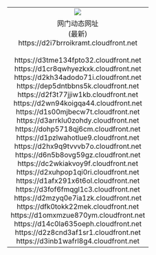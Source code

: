 ﻿<table>
  <tr></tr>
  <tr><td colspan=2 align=center><img src="https://d2i7brroikramt.cloudfront.net/Up/oGate.jpg" /></td></tr>
  <tr><td colspan=2 align=center>网门动态网址<br/>(最新)
<br>https://d2i7brroikramt.cloudfront.net
<br/>
<br>https://d3tme134fpto32.cloudfront.net
<br>https://d1cr8qwhyezkxk.cloudfront.net
<br>https://d2kh34adodo71i.cloudfront.net
<br>https://dep5dntbbns5k.cloudfront.net
<br>https://d2f3t77jjiw1kb.cloudfront.net
<br>https://d2wn94koigqa44.cloudfront.net
<br>https://d1s00mjbecw7t.cloudfront.net
<br>https://d3arrklu0zohdy.cloudfront.net
<br>https://dohp5718qj6cm.cloudfront.net
<br>https://d1pzlwahotlue9.cloudfront.net
<br>https://d2hx9q9tvvvb7o.cloudfront.net
<br>https://d6n5b8ovg59gz.cloudfront.net
<br>https://dc2wkiakvoy9f.cloudfront.net
<br>https://d2xuhpop1qi0ri.cloudfront.net
<br>https://d1afx291x6t6ol.cloudfront.net
<br>https://d3fof6fmqgl1c3.cloudfront.net
<br>https://d2mzyq0e7ia1zk.cloudfront.net
<br>https://dfk0tokk22mek.cloudfront.net
<br>https://d1omxmzue870ym.cloudfront.net
<br>https://d14c0la635oeph.cloudfront.net
<br>https://d2z8cnd3af1sr1.cloudfront.net
<br>https://d3inb1wafrl8g4.cloudfront.net
    </td>
  </tr>
</table>

